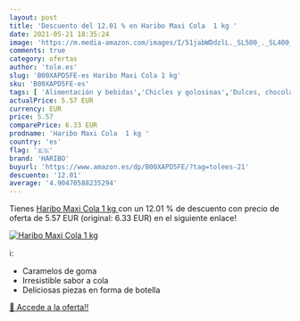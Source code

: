 ```yaml
---
layout: post
title: 'Descuento del 12.01 % en Haribo Maxi Cola  1 kg '
date: 2021-05-21 18:35:24
image: 'https://m.media-amazon.com/images/I/51jabWDdzlL._SL500_._SL400_.jpg'
comments: true
category: ofertas
author: 'tole.es'
slug: 'B00XAPD5FE-es Haribo Maxi Cola 1 kg'
sku: 'B00XAPD5FE-es'
tags: [ 'Alimentación y bebidas','Chicles y golosinas','Dulces, chocolates y chicles','Golosinas','haribo', ]
actualPrice: 5.57 EUR
currency: EUR
price: 5.57
comparePrice: 6.33 EUR
prodname: 'Haribo Maxi Cola  1 kg '
country: 'es'
flag: '🇪🇸'
brand: 'HARIBO'
buyurl: 'https://www.amazon.es/dp/B00XAPD5FE/?tag=tolees-21'
descuento: '12.01'
average: '4.90470588235294'
---
```


Tienes [Haribo Maxi Cola  1 kg ](https://www.amazon.es/dp/B00XAPD5FE/?tag=tolees-21) con un 12.01 % de descuento con precio de oferta de 5.57 EUR (original: 6.33 EUR) en el siguiente enlace!

[![Haribo Maxi Cola  1 kg ](https://m.media-amazon.com/images/I/51jabWDdzlL._SL500_._SL400_.jpg)](https://www.amazon.es/dp/B00XAPD5FE/?tag=tolees-21)

ℹ️:

- Caramelos de goma
- Irresistible sabor a cola
- Deliciosas piezas en forma de botella

[🛒 Accede a la oferta!!](https://www.amazon.es/dp/B00XAPD5FE/?tag=tolees-21)
